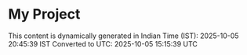 # My Project

This content is dynamically generated in Indian Time (IST): 2025-10-05 20:45:39 IST
Converted to UTC: 2025-10-05 15:15:39 UTC
